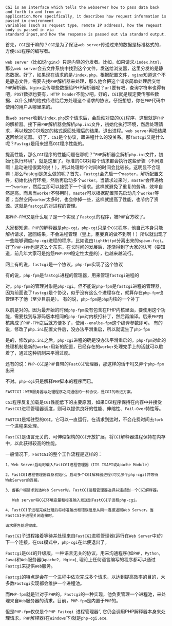 <!--
author: Jack.Spanrrows
date: 2017-10-06 
title: FastCgi与PHP-fpm之间是个什么样的关系
tags: php,FastCgi
category: PHP
status: publish
summary: FastCgi与PHP-fpm之间是个什么样的关系
-->



```
CGI is an interface which tells the webserver how to pass data back and forth to and from an 
application.More specifically, it describes how request information is passed in environment 
variables (such as request type, remote IP address), how the reqeust body is passed in via 
standard input,and how the response is passed out via standard output.
```

首先，```CGI```是干嘛的？```CGI```是为了保证```web server```传递过来的数据是标准格式的，方便```CGI```程序的编写者。

```web server```（比如说```nginx```）只是内容的分发者。比如，如果请求```/index.html```，那么```web server```会去文件系统中找到这个文件，发送给浏览器，这里分发的是静态数据。好了，如果现在请求的是```/index.php```，根据配置文件，```nginx```知道这个不是静态文件，需要去找```PHP```解析器来处理，那么他会把这个请求简单处理后交给```PHP```解析器。```Nginx```会传哪些数据给PHP解析器呢？```url```要有吧，查询字符串也得有吧，```POST```数据也要有，```HTTP header```不能少吧，好的，```CGI```就是规定要传哪些数据、以什么样的格式传递给后方处理这个请求的协议。仔细想想，你在```PHP```代码中使用的用户从哪里来的。

当```web server```收到```/index.php```这个请求后，会启动对应的```CGI```程序，这里就是```PHP```的解析器。接下来```PHP```解析器会解析```php.ini```文件，初始化执行环境，然后处理请求，再以规定CGI规定的格式返回处理后的结果，退出进程。```web server```再把结果返回给浏览器。
好了，```CGI```是个协议，跟进程什么的没关系。那```fastcgi```又是什么呢？```Fastcgi```是用来提高```CGI```程序性能的。

提高性能，那么```CGI```程序的性能问题在哪呢？"```PHP```解析器会解析```php.ini```文件，初始化执行环境"，就是这里了。标准的CGI对每个请求都会执行这些步骤（不闲累啊！启动进程很累的说！），所以处理每个时间的时间会比较长。这明显不合理嘛！那么Fastcgi是怎么做的呢？首先，```Fastcgi```会先启一个```master```，解析配置文件，初始化执行环境，然后再启动多个```worker```。当请求过来时，```master```会传递给一个```worker```，然后立即可以接受下一个请求。这样就避免了重复的劳动，效率自然是高。而且当```worker```不够用时，```master```可以根据配置预先启动几个```worker```等着；当然空闲```worker```太多时，也会停掉一些，这样就提高了性能，也节约了资源。这就是```fastcgi```的对进程的管理。

那```PHP-FPM```又是什么呢？是一个实现了```Fastcgi```的程序，被```PHP```官方收了。

大家都知道，```PHP```的解释器是```php-cgi。php-cgi```只是个```CGI```程序，他自己本身只能解析请求，返回结果，不会进程管理（皇上，臣妾真的做不到啊！）所以就出现了一些能够调度```php-cgi```进程的程序，比如说由```lighthttpd```分离出来的```spawn-fcgi```。好了```PHP-FPM```也是这么个东东，在长时间的发展后，逐渐得到了大家的认可（要知道，前几年大家可是抱怨```PHP-FPM```稳定性太差的），也越来越流行。

网上有的说，```fastcgi```是一个协议，```php-fpm```实现了这个协议

有的说，```php-fpm```是```fastcgi```进程的管理器，用来管理```fastcgi```进程的


对。```php-fpm```的管理对象是```php-cgi```。但不能说```php-fpm```是```fastcgi```进程的管理器，因为前面说了```fastcgi```是个协议，似乎没有这么个进程存在，就算存在```php-fpm```也管理不了他（至少目前是）。 有的说，```php-fpm```是```php```内核的一个补丁

以前是对的。因为最开始的时候```php-fpm```没有包含在PHP内核里面，要使用这个功能，需要找到与源码版本相同的```php-fpm```对内核打补丁，然后再编译。后来```PHP```内核集成了```PHP-FPM```之后就方便多了，使用```--enalbe-fpm```这个编译参数即可。
有的说，修改了```php.ini```配置文件后，没办法平滑重启，所以就诞生了```php-fpm```


是的，修改```php.ini```之后，```php-cgi```进程的确是没办法平滑重启的。```php-fpm```对此的处理机制是新的```worker```用新的配置，已经存在的```worker```处理完手上的活就可以歇着了，通过这种机制来平滑过度。

还有的说：```PHP-CGI```是```PHP```自带的```FastCGI```管理器，那这样的话干吗又弄个```php-fpm```出来

不对。```php-cgi```只是解释```PHP```脚本的程序而已。

```FASTCGI：WEB服务器与处理程序之间通信的一种协议，是CGI的改进方案。```

```CGI```程序反复加载是```CGI```性能低下的主要原因，如果CGI程序保持在内存中并接受```FastCGI```进程管理器调度，则可以提供良好的性能、伸缩性、```Fail-Over```特性等。

```FASTCGI```是常驻型的```CGI```，它可以一直运行，在请求到达时，不会花费时间去```fork```一个进程来处理。

```FastCGI```是语言无关的、可伸缩架构的```CGI```开放扩展，将```CGI```解释器进程保持在内存中，以此获得较高的性能。

一般情况下，```FastCGI```的整个工作流程是这样的：

    1、Web Server启动时载入FastCGI进程管理器（IIS ISAPI或Apache Module)

    2、FastCGI进程管理器自身初始化，启动多个CGI解释器进程(可见多个php-cgi)并等待WebServer的连接。

    3、当客户端请求到达Web Server时，FastCGI进程管理器选择并连接到一个CGI解释器。 
    
       Web server将CGI环境变量和标准输入发送到FastCGI子进程php-cgi。

    4、FastCGI子进程完成处理后将标准输出和错误信息从同一连接返回Web Server。当FastCGI子进程关闭连接时，

    请求便告处理完成。

```FastCGI```子进程接着等待并处理来自```FastCGI```进程管理器(运行在```Web Server```中)的下一个连接。在```CGI```模式中，```php-cgi```在此便退出了。

```Fastcgi```是```CGI```的升级版，一种语言无关的协议，用来沟通程序(如```PHP, Python, Java```)和```Web```服务器(```Apache2, Nginx```), 理论上任何语言编写的程序都可以通过```Fastcgi```来提供```Web```服务。

```Fastcgi```的特点是会在一个进程中依次完成多个请求，以达到提高效率的目的，大多数```Fastcgi```实现都会维护一个进程池。

而```PHP-fpm```就是针对于```PHP```的，```Fastcgi```的一种实现，他负责管理一个进程池，来处理来自```Web```服务器的请求。目前，```PHP-fpm```是内置于```PHP```的。

但是```PHP-fpm```仅仅是个```PHP Fastcgi ```进程管理器”, 它仍会调用PHP解释器本身来处理请求，```PHP```解释器(在```Windows```下)就是```php-cgi.exe```.


